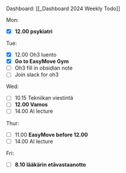 
Dashboard: [[_Dashboard 2024 Weekly Todo]]

Mon:
- [x] **12.00 psykiatri**

Tue:
- [x] 12.00 Oh3 luento
- [x] **Go to EasyMove Gym**
- [ ] Oh3 fill in obsidian note
- [ ] Join slack for oh3

Wed:
- [ ] 10.15 Tekniikan viestintä 
- [ ] **12.00 Vamos**
- [ ] 14.00 AI lecture

Thur:
- [ ] 11.00 **EasyMove before 12.00**
- [ ] 14.00 AI lecture

Fri:
- [ ] **8.10 lääkärin etävastaanotto**





